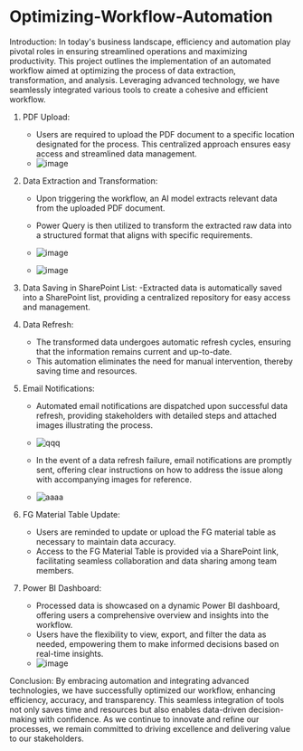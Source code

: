# Optimizing-Workflow-Automation

Introduction:
In today's business landscape, efficiency and automation play pivotal roles in ensuring streamlined operations and maximizing productivity. This project outlines the implementation of an automated workflow aimed at optimizing the process of data extraction, transformation, and analysis. Leveraging advanced technology, we have seamlessly integrated various tools to create a cohesive and efficient workflow.

1. PDF Upload:
   - Users are required to upload the PDF document to a specific location designated for the process. This centralized approach ensures easy access and streamlined data management.
   - ![image](https://github.com/SachithShilshan/-Optimizing-Workflow-Automation/assets/91172509/0a6935b5-b62f-4141-9a47-2a353f1099da)


2. Data Extraction and Transformation:
   - Upon triggering the workflow, an AI model extracts relevant data from the uploaded PDF document.
   - Power Query is then utilized to transform the extracted raw data into a structured format that aligns with specific requirements.
     
   - ![image](https://github.com/SachithShilshan/-Optimizing-Workflow-Automation/assets/91172509/1df87b4f-be9c-4f97-bccd-48193d90462e)

   - ![image](https://github.com/SachithShilshan/-Optimizing-Workflow-Automation/assets/91172509/d392d24a-b81d-49e7-a0c1-b24eb0610bd2)
  
3. Data Saving in SharePoint List:
   -Extracted data is automatically saved into a SharePoint list, providing a centralized repository for easy access and management.

5. Data Refresh:
   - The transformed data undergoes automatic refresh cycles, ensuring that the information remains current and up-to-date.
   - This automation eliminates the need for manual intervention, thereby saving time and resources.

6. Email Notifications:
   - Automated email notifications are dispatched upon successful data refresh, providing stakeholders with detailed steps and attached images illustrating the process.
   - ![qqq](https://github.com/SachithShilshan/-Optimizing-Workflow-Automation/assets/91172509/2f163a32-5851-4c78-8577-a13f9547f54d)


   - In the event of a data refresh failure, email notifications are promptly sent, offering clear instructions on how to address the issue along with accompanying images for reference.
   - ![aaaa](https://github.com/SachithShilshan/-Optimizing-Workflow-Automation/assets/91172509/7f7c43a7-8ffe-4391-af0d-833ec447f0a3)


7. FG Material Table Update:
   - Users are reminded to update or upload the FG material table as necessary to maintain data accuracy.
   - Access to the FG Material Table is provided via a SharePoint link, facilitating seamless collaboration and data sharing among team members.

8. Power BI Dashboard:
   - Processed data is showcased on a dynamic Power BI dashboard, offering users a comprehensive overview and insights into the workflow.
   - Users have the flexibility to view, export, and filter the data as needed, empowering them to make informed decisions based on real-time insights.
   - ![image](https://github.com/SachithShilshan/-Optimizing-Workflow-Automation/assets/91172509/7a91ec17-74a5-4f75-81ea-7af11fbdd351)


Conclusion:
By embracing automation and integrating advanced technologies, we have successfully optimized our workflow, enhancing efficiency, accuracy, and transparency. This seamless integration of tools not only saves time and resources but also enables data-driven decision-making with confidence. As we continue to innovate and refine our processes, we remain committed to driving excellence and delivering value to our stakeholders.

